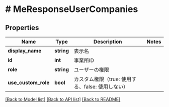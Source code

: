 # # MeResponseUserCompanies

## Properties

Name | Type | Description | Notes
------------ | ------------- | ------------- | -------------
**display_name** | **string** | 表示名 | 
**id** | **int** | 事業所ID | 
**role** | **string** | ユーザーの権限 | 
**use_custom_role** | **bool** | カスタム権限（true: 使用する、false: 使用しない） | 

[[Back to Model list]](../../README.md#documentation-for-models) [[Back to API list]](../../README.md#documentation-for-api-endpoints) [[Back to README]](../../README.md)


